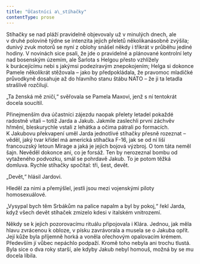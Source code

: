 ```yaml
---
title: "Účastníci a\_stíhačky"
contentType: prose
---
```


Stíhačky se nad pláží pravidelně objevovaly už v minulých dnech, ale v druhé polovině týdne se intenzita jejich přeletů několikanásobně zvýšila; dunivý zvuk motorů se nyní z oblohy snášel někdy i třikrát v průběhu jediné hodiny. V novinách sice psali, že jde o pravidelné a plánované kontrolní lety nad bosenským územím, ale Šarlota s Helgou přesto vzhlížely k burácejícímu nebi s jakýmsi podezíravým znepokojením; Helga si dokonce Pamele několikrát stěžovala – jako by předpokládala, že pravomoc mladičké průvodkyně dosahuje až do hlavního stanu štábu NATO – že ji ta letadla strašlivě rozčilují.

  

„Ta ženská mě zničí,“ svěřovala se Pamela Maxovi, jenž s ní tentokrát docela soucítil.

Přinejmenším dva účastníci zájezdu naopak přelety letadel pokaždé radostně vítali – totiž Jarda a Jakub. Jakmile zaslechli první záchvěv hřmění, bleskurychle vstali z lehátka a očima pátrali po formacích. K Jakubovu překvapení uměl Jarda jednotlivé stíhačky přesně rozeznat – věděl, jaký tvar křídel má americká stíhačka F-16, jak se od ní liší francouzský letoun Mirage a jaká je jejich bojová výzbroj. O tom táta neměl šajn. Nevěděl dokonce ani, co je forsáž. Ten by nerozeznal bombu od vytaženého podvozku, smál se pohrdavě Jakub. To je potom těžká domluva. Rychle stíhačky spočítal: tři, šest, devět.

„Devět,“ hlásil Jardovi.

Hleděl za nimi a přemýšlel, jestli jsou mezi vojenskými piloty homosexuálové.

„Vysypal bych těm Srbákům na palice napalm a byl by pokoj,“ řekl Jarda, když všech devět stíhaček zmizelo kdesi v italském vnitrozemí.

Někdy se k jejich pozorovacímu rituálu připojovala i Klára. Jednou, jak měla hlavu zvrácenou k obloze, v písku zavrávorala a musela se o Jakuba opřít. Její kůže byla příjemně horká a voněla ořechovým opalovacím krémem. Především jí vůbec nepáchlo podpaží. Kromě toho nebyla ani trochu tlustá. Byla sice o dva roky starší, ale kdyby Jakub nebyl homouš, možná by se mu docela líbila.

